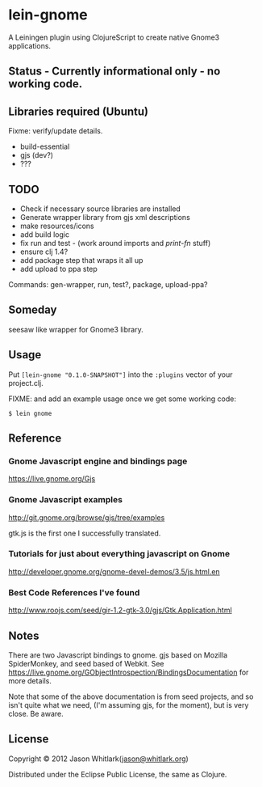 # lein-gnome

A Leiningen plugin using ClojureScript to create native Gnome3 applications.

## Status - Currently informational only - no working code.

## Libraries required (Ubuntu)

Fixme: verify/update details.

 - build-essential
 - gjs (dev?)
 - ???

## TODO

 - Check if necessary source libraries are installed
 - Generate wrapper library from gjs xml descriptions
 - make resources/icons
 - add build logic
 - fix run and test - (work around imports and *print-fn* stuff)
 - ensure clj 1.4?
 - add package step that wraps it all up
 - add upload to ppa step

Commands: gen-wrapper, run, test?, package, upload-ppa?

## Someday

seesaw like wrapper for Gnome3 library.

## Usage

Put `[lein-gnome "0.1.0-SNAPSHOT"]` into the `:plugins` vector of your project.clj.

FIXME: and add an example usage once we get some working code:

    $ lein gnome

## Reference

### Gnome Javascript engine and bindings page
https://live.gnome.org/Gjs

### Gnome Javascript examples
http://git.gnome.org/browse/gjs/tree/examples

gtk.js is the first one I successfully translated.

### Tutorials for just about everything javascript on Gnome
http://developer.gnome.org/gnome-devel-demos/3.5/js.html.en

### Best Code References I've found
http://www.roojs.com/seed/gir-1.2-gtk-3.0/gjs/Gtk.Application.html

## Notes

There are two Javascript bindings to gnome.  gjs based on Mozilla
SpiderMonkey, and seed based of Webkit.  See
https://live.gnome.org/GObjectIntrospection/BindingsDocumentation for
more details.

Note that some of the above documentation is from seed projects, and
so isn't quite what we need, (I'm assuming gjs, for the moment), but
is very close.  Be aware.

## License

Copyright © 2012 Jason Whitlark(jason@whitlark.org)

Distributed under the Eclipse Public License, the same as Clojure.
